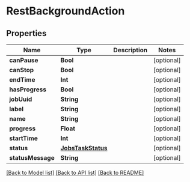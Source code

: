 # RestBackgroundAction

## Properties
Name | Type | Description | Notes
------------ | ------------- | ------------- | -------------
**canPause** | **Bool** |  | [optional] 
**canStop** | **Bool** |  | [optional] 
**endTime** | **Int** |  | [optional] 
**hasProgress** | **Bool** |  | [optional] 
**jobUuid** | **String** |  | [optional] 
**label** | **String** |  | [optional] 
**name** | **String** |  | [optional] 
**progress** | **Float** |  | [optional] 
**startTime** | **Int** |  | [optional] 
**status** | [**JobsTaskStatus**](JobsTaskStatus.md) |  | [optional] 
**statusMessage** | **String** |  | [optional] 

[[Back to Model list]](../README.md#documentation-for-models) [[Back to API list]](../README.md#documentation-for-api-endpoints) [[Back to README]](../README.md)



